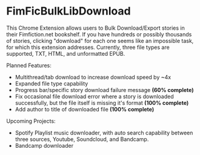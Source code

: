 # FimFicBulkLibDownload
This Chrome Extension allows users to Bulk Download/Export stories in their Fimfiction.net bookshelf. If you have hundreds or possibly thousands of stories, clicking "download" for each one seems like an impossible task, for which this extension addresses.
Currently, three file types are supported, TXT, HTML, and unformatted EPUB. 

Planned Features:
- Multithread/tab download to increase download speed by ~4x
- Expanded file type capability
- Progress bar/specific story download failure message **(60% complete)**
- Fix occasional file download error where a story is downloaded successfully, but the file itself is missing it's format **(100% complete)**
- Add author to title of downloaded file **(100% complete)**

Upcoming Projects:
- Spotify Playlist music downloader, with auto search capability between three sources, Youtube, Soundcloud, and Bandcamp.
- Bandcamp downloader

